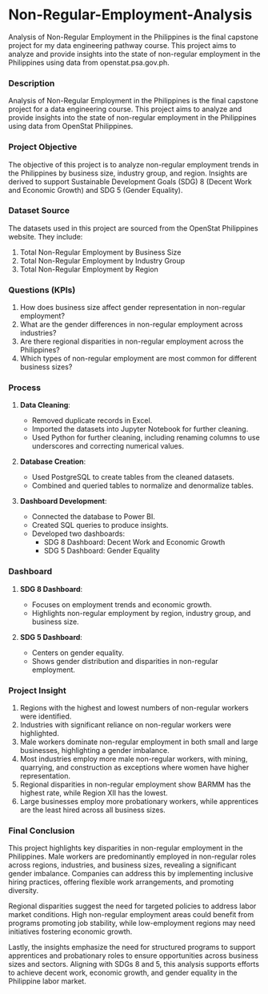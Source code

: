 # Non-Regular-Employment-Analysis
Analysis of Non-Regular Employment in the Philippines is the final capstone project for my data engineering pathway course. This project aims to analyze and provide insights into the state of non-regular employment in the Philippines using data from openstat.psa.gov.ph.

### Description
Analysis of Non-Regular Employment in the Philippines is the final capstone project for a data engineering course. This project aims to analyze and provide insights into the state of non-regular employment in the Philippines using data from OpenStat Philippines.

### Project Objective
The objective of this project is to analyze non-regular employment trends in the Philippines by business size, industry group, and region. Insights are derived to support Sustainable Development Goals (SDG) 8 (Decent Work and Economic Growth) and SDG 5 (Gender Equality).

### Dataset Source
The datasets used in this project are sourced from the OpenStat Philippines website. They include:
1. Total Non-Regular Employment by Business Size
2. Total Non-Regular Employment by Industry Group
3. Total Non-Regular Employment by Region

### Questions (KPIs)
1. How does business size affect gender representation in non-regular employment?
2. What are the gender differences in non-regular employment across industries?
3. Are there regional disparities in non-regular employment across the Philippines?
4. Which types of non-regular employment are most common for different business sizes?

### Process
1. **Data Cleaning**:
   - Removed duplicate records in Excel.
   - Imported the datasets into Jupyter Notebook for further cleaning.
   - Used Python for further cleaning, including renaming columns to use underscores and correcting numerical values.

2. **Database Creation**:
   - Used PostgreSQL to create tables from the cleaned datasets.
   - Combined and queried tables to normalize and denormalize tables.

3. **Dashboard Development**:
   - Connected the database to Power BI.
   - Created SQL queries to produce insights.
   - Developed two dashboards:
     - SDG 8 Dashboard: Decent Work and Economic Growth
     - SDG 5 Dashboard: Gender Equality

### Dashboard
1. **SDG 8 Dashboard**:
   - Focuses on employment trends and economic growth.
   - Highlights non-regular employment by region, industry group, and business size.

2. **SDG 5 Dashboard**:
   - Centers on gender equality.
   - Shows gender distribution and disparities in non-regular employment.

### Project Insight
1. Regions with the highest and lowest numbers of non-regular workers were identified.
2. Industries with significant reliance on non-regular workers were highlighted.
3. Male workers dominate non-regular employment in both small and large businesses, highlighting a gender imbalance.
4. Most industries employ more male non-regular workers, with mining, quarrying, and construction as exceptions where women have higher representation.
5. Regional disparities in non-regular employment show BARMM has the highest rate, while Region XII has the lowest.
6. Large businesses employ more probationary workers, while apprentices are the least hired across all business sizes.

### Final Conclusion
This project highlights key disparities in non-regular employment in the Philippines. Male workers are predominantly employed in non-regular roles across regions, industries, and business sizes, revealing a significant gender imbalance. Companies can address this by implementing inclusive hiring practices, offering flexible work arrangements, and promoting diversity.

Regional disparities suggest the need for targeted policies to address labor market conditions. High non-regular employment areas could benefit from programs promoting job stability, while low-employment regions may need initiatives fostering economic growth.

Lastly, the insights emphasize the need for structured programs to support apprentices and probationary roles to ensure opportunities across business sizes and sectors. Aligning with SDGs 8 and 5, this analysis supports efforts to achieve decent work, economic growth, and gender equality in the Philippine labor market.
